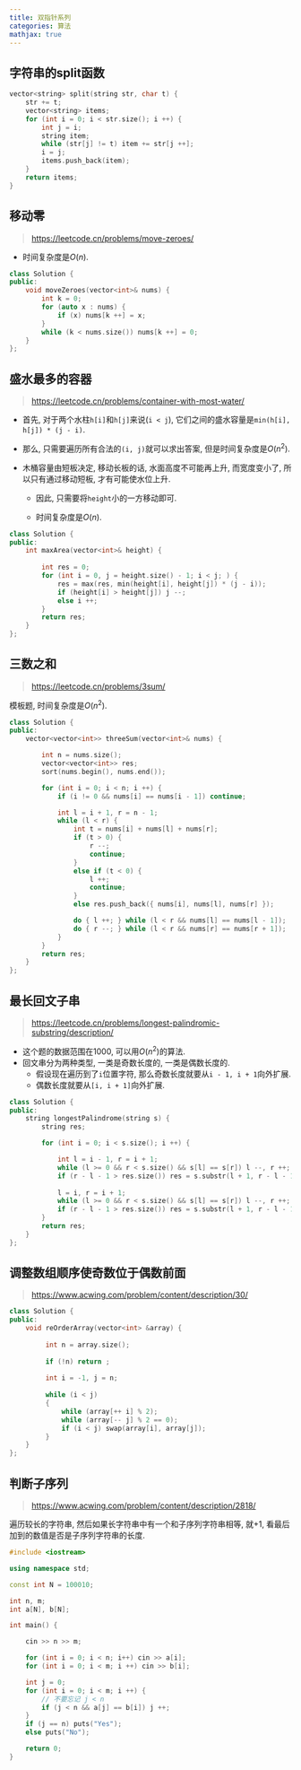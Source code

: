 ```yaml
---
title: 双指针系列
categories: 算法
mathjax: true
---
```




## 字符串的split函数

```cpp
vector<string> split(string str, char t) {
    str += t;
    vector<string> items;
    for (int i = 0; i < str.size(); i ++) {
        int j = i;
        string item;
        while (str[j] != t) item += str[j ++];
        i = j;
        items.push_back(item);
    }
    return items;
}
```



## 移动零

> https://leetcode.cn/problems/move-zeroes/

* 时间复杂度是$O(n)$.

```cpp
class Solution {
public:
    void moveZeroes(vector<int>& nums) {
        int k = 0;
        for (auto x : nums) {
            if (x) nums[k ++] = x;
        }
        while (k < nums.size()) nums[k ++] = 0;
    }
};
```



## 盛水最多的容器

> https://leetcode.cn/problems/container-with-most-water/

* 首先, 对于两个水柱`h[i]`和`h[j]`来说(`i < j`), 它们之间的盛水容量是`min(h[i], h[j]) * (j - i)`.

* 那么, 只需要遍历所有合法的`(i, j)`就可以求出答案, 但是时间复杂度是$O(n^2)$.

* 木桶容量由短板决定, 移动长板的话, 水面高度不可能再上升, 而宽度变小了, 所以只有通过移动短板, 才有可能使水位上升.

  * 因此, 只需要将`height`小的一方移动即可.

  * 时间复杂度是$O(n)$.

```cpp
class Solution {
public:
    int maxArea(vector<int>& height) {
        
        int res = 0;
        for (int i = 0, j = height.size() - 1; i < j; ) {
            res = max(res, min(height[i], height[j]) * (j - i));
            if (height[i] > height[j]) j --;
            else i ++;
        }
        return res;
    }
};
```



## 三数之和

> https://leetcode.cn/problems/3sum/

模板题, 时间复杂度是$O(n^2)$.

```cpp
class Solution {
public:
    vector<vector<int>> threeSum(vector<int>& nums) {

        int n = nums.size();
        vector<vector<int>> res;
        sort(nums.begin(), nums.end());

        for (int i = 0; i < n; i ++) {
            if (i != 0 && nums[i] == nums[i - 1]) continue;

            int l = i + 1, r = n - 1;
            while (l < r) {
                int t = nums[i] + nums[l] + nums[r];
                if (t > 0) {
                    r --;
                    continue;
                }
                else if (t < 0) {
                    l ++;
                    continue;
                }
                else res.push_back({ nums[i], nums[l], nums[r] });

                do { l ++; } while (l < r && nums[l] == nums[l - 1]);
                do { r --; } while (l < r && nums[r] == nums[r + 1]);
            }
        }
        return res;
    }
};
```





## 最长回文子串

> https://leetcode.cn/problems/longest-palindromic-substring/description/

* 这个题的数据范围在1000, 可以用$O(n^2)$的算法.
* 回文串分为两种类型, 一类是奇数长度的, 一类是偶数长度的.
  * 假设现在遍历到了`i`位置字符, 那么奇数长度就要从`i - 1, i + 1`向外扩展.
  * 偶数长度就要从`[i, i + 1]`向外扩展.

```cpp
class Solution {
public:
    string longestPalindrome(string s) {
        string res;

        for (int i = 0; i < s.size(); i ++) {

            int l = i - 1, r = i + 1;
            while (l >= 0 && r < s.size() && s[l] == s[r]) l --, r ++;
            if (r - l - 1 > res.size()) res = s.substr(l + 1, r - l - 1);
            
            l = i, r = i + 1;
            while (l >= 0 && r < s.size() && s[l] == s[r]) l --, r ++;
            if (r - l - 1 > res.size()) res = s.substr(l + 1, r - l - 1);
        }
        return res;
    }
};
```



## 调整数组顺序使奇数位于偶数前面

> https://www.acwing.com/problem/content/description/30/

```cpp
class Solution {
public:
    void reOrderArray(vector<int> &array) {
         
         int n = array.size();
         
         if (!n) return ;
         
         int i = -1, j = n;
         
         while (i < j)
         {
             while (array[++ i] % 2);
             while (array[-- j] % 2 == 0);
             if (i < j) swap(array[i], array[j]);
         }
    }
};
```



## 判断子序列

> https://www.acwing.com/problem/content/description/2818/

遍历较长的字符串, 然后如果长字符串中有一个和子序列字符串相等, 就+1, 看最后加到的数值是否是子序列字符串的长度.

```cpp
#include <iostream>

using namespace std;

const int N = 100010;

int n, m;
int a[N], b[N];

int main() {

    cin >> n >> m;

    for (int i = 0; i < n; i++) cin >> a[i];
    for (int i = 0; i < m; i ++) cin >> b[i];

    int j = 0;
    for (int i = 0; i < m; i ++) {
        // 不要忘记 j < n
        if (j < n && a[j] == b[i]) j ++;
    }
    if (j == n) puts("Yes");
    else puts("No");

    return 0;
}
```

